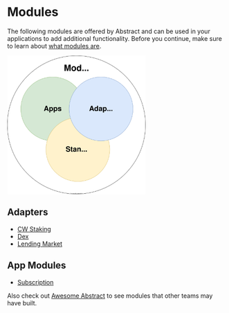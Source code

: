 # Modules

The following modules are offered by Abstract and can be used in your applications to add additional functionality. Before you continue, make sure to learn about [what modules are](../3_framework/5_modules.md).

<img src="../assets/modules.svg" alt="drawing" width="320" style="vertical-align:middle"/>

## Adapters

- [CW Staking](./cw-staking.md)
- [Dex](./dex.md)
- [Lending Market](./lending-market.md)

## App Modules

- [Subscription](./subscription.md)

Also check out [Awesome Abstract](https://github.com/AbstractSDK/awesome-abstract) to see modules that other teams may have built.
